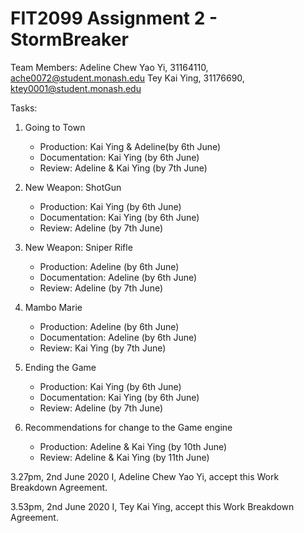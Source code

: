# FIT2099 Assignment 2 - StormBreaker

Team Members:
Adeline Chew Yao Yi, 31164110, ache0072@student.monash.edu
Tey Kai Ying, 31176690, ktey0001@student.monash.edu

Tasks:
1. Going to Town
    - Production: Kai Ying & Adeline(by 6th June)
    - Documentation: Kai Ying (by 6th June)
    - Review: Adeline & Kai Ying (by 7th June)
    
1. New Weapon: ShotGun
    - Production: Kai Ying (by 6th June)
    - Documentation: Kai Ying (by 6th June)
    - Review: Adeline (by 7th June)
    
1. New Weapon: Sniper Rifle
    - Production: Adeline (by 6th June)
    - Documentation: Adeline (by 6th June)
    - Review: Adeline (by 7th June)

1. Mambo Marie
    - Production: Adeline (by 6th June)
    - Documentation: Adeline (by 6th June)
    - Review: Kai Ying (by 7th June)
    
1. Ending the Game
    - Production: Kai Ying (by 6th June)
    - Documentation: Kai Ying (by 6th June)
    - Review: Adeline (by 7th June)
    
1. Recommendations for change to the Game engine
    - Production: Adeline & Kai Ying (by 10th June)
    - Review: Adeline & Kai Ying (by 11th June)
    
3.27pm, 2nd June 2020
I, Adeline Chew Yao Yi, accept this Work Breakdown Agreement.   

3.53pm, 2nd June 2020
I, Tey Kai Ying, accept this Work Breakdown Agreement.